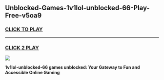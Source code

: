 
## Unblocked-Games-1v1lol-unblocked-66-Play-Free-v5oa9
<h3>
<a href="https://premium76.site?title=1v1lol-unblocked-66&ref=18A1">CLICK TO PLAY</a></h3>
<hr>

<h3>
<a href="https://premium76.site?title=1v1lol-unblocked-66&ref=18A1">CLICK 2 PLAY</a>
  
</h3>

<a href="https://premium76.site?title=1v1lol-unblocked-66&ref=18A1"><img src="https://clearcache.store/games.png"></a>


**1v1lol-unblocked-66 games unblocked: Your Gateway to Fun and Accessible Online Gaming**
